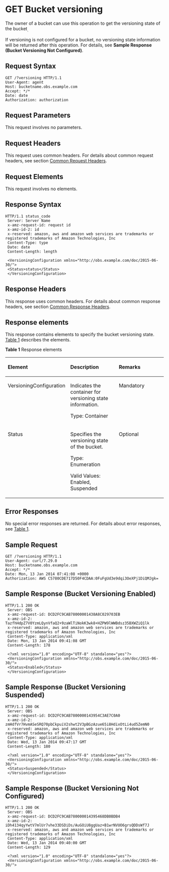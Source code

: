 # GET Bucket versioning<a name="EN-US_TOPIC_0125560345"></a>

The owner of a bucket can use this operation to get the versioning state of the bucket<sub>.</sub>

If versioning is not configured for a bucket, no versioning state information will be returned after this operation. For details, see  **Sample Response \(Bucket Versioning Not Configured\)**.

## Request Syntax<a name="section26289097"></a>

```
GET /?versioning HTTP/1.1 
User-Agent: agent
Host: bucketname.obs.example.com
Accept: */*
Date: date 
Authorization: authorization
```

## Request Parameters<a name="section35275281"></a>

This request involves no parameters.

## Request Headers<a name="section49042080"></a>

This request uses common headers. For details about common request headers, see section  [Common Request Headers](common-request-headers.md).

## Request Elements<a name="section38725542"></a>

This request involves no elements.

## Response Syntax<a name="section20853488"></a>

```
HTTP/1.1 status_code 
 Server: Server Name 
 x-amz-request-id: request id 
 x-amz-id-2: id 
 x-reserved: amazon, aws and amazon web services are trademarks or registered trademarks of Amazon Technologies, Inc 
 Content-Type: type 
 Date: date 
 Content-Length: length 

 <VersioningConfiguration xmlns="http://obs.example.com/doc/2015-06-30/"> 
 <Status>status</Status> 
 </VersioningConfiguration>
```

## Response Headers<a name="section53463670"></a>

This response uses common headers. For details about common response headers, see section  [Common Response Headers](common-response-headers.md).

## Response elements<a name="section11410990"></a>

This response contains elements to specify the bucket versioning state.  [Table 1](#table57299616)  describes the elements.

**Table  1**  Response elements

<a name="table57299616"></a>
<table><thead align="left"><tr id="row12098568"><th class="cellrowborder" valign="top" width="33.33333333333333%" id="mcps1.2.4.1.1"><p id="p40459966"><a name="p40459966"></a><a name="p40459966"></a>Element</p>
</th>
<th class="cellrowborder" valign="top" width="33.33333333333333%" id="mcps1.2.4.1.2"><p id="p56031820"><a name="p56031820"></a><a name="p56031820"></a>Description</p>
</th>
<th class="cellrowborder" valign="top" width="33.33333333333333%" id="mcps1.2.4.1.3"><p id="p42283611"><a name="p42283611"></a><a name="p42283611"></a>Remarks</p>
</th>
</tr>
</thead>
<tbody><tr id="row2420499"><td class="cellrowborder" valign="top" width="33.33333333333333%" headers="mcps1.2.4.1.1 "><p id="p61842715"><a name="p61842715"></a><a name="p61842715"></a>VersioningConfiguration</p>
</td>
<td class="cellrowborder" valign="top" width="33.33333333333333%" headers="mcps1.2.4.1.2 "><p id="p43203995"><a name="p43203995"></a><a name="p43203995"></a>Indicates the container for versioning state information.</p>
<p id="p53291640"><a name="p53291640"></a><a name="p53291640"></a>Type: Container</p>
</td>
<td class="cellrowborder" valign="top" width="33.33333333333333%" headers="mcps1.2.4.1.3 "><p id="p21655584"><a name="p21655584"></a><a name="p21655584"></a>Mandatory</p>
</td>
</tr>
<tr id="row60682533"><td class="cellrowborder" valign="top" width="33.33333333333333%" headers="mcps1.2.4.1.1 "><p id="p16338175"><a name="p16338175"></a><a name="p16338175"></a>Status</p>
</td>
<td class="cellrowborder" valign="top" width="33.33333333333333%" headers="mcps1.2.4.1.2 "><p id="p48323826"><a name="p48323826"></a><a name="p48323826"></a>Specifies the versioning state of the bucket.</p>
<p id="p32261252"><a name="p32261252"></a><a name="p32261252"></a>Type: Enumeration</p>
<p id="p21915813"><a name="p21915813"></a><a name="p21915813"></a>Valid Values: Enabled, Suspended</p>
</td>
<td class="cellrowborder" valign="top" width="33.33333333333333%" headers="mcps1.2.4.1.3 "><p id="p30350400"><a name="p30350400"></a><a name="p30350400"></a>Optional</p>
</td>
</tr>
</tbody>
</table>

## Error Responses<a name="section35590047"></a>

No special error responses are returned. For details about error responses, see  [Table 1](error-codes.md#table30733758).

## Sample Request<a name="section13517902"></a>

```
GET /?versioning HTTP/1.1
User-Agent: curl/7.29.0
Host: bucketname.obs.example.com
Accept: */*
Date: Mon, 13 Jan 2014 07:41:08 +0000 
Authorization: AWS C5780CDE717D50F4CDAA:0FuFgUd3e9dqi3OeXPj1DiQMJgk=
```

## Sample Response \(Bucket Versioning Enabled\)<a name="section54552261"></a>

```
HTTP/1.1 200 OK 
 Server: OBS 
 x-amz-request-id: DCD2FC9CAB78000001438A8C029703EB 
 x-amz-id-2: TazfhHdpZ7V0YzmLQynVfaQ2+9zaWlTiNokK3wk8+HZPW9lWWBdsz35BXWZiQ1lk 
 x-reserved: amazon, aws and amazon web services are trademarks or registered trademarks of Amazon Technologies, Inc 
 Content-Type: application/xml 
 Date: Mon, 13 Jan 2014 09:41:08 GMT 
 Content-Length: 178 

 <?xml version="1.0" encoding="UTF-8" standalone="yes"?> 
 <VersioningConfiguration xmlns="http://obs.example.com/doc/2015-06-30/"> 
 <Status>Enabled</Status> 
 </VersioningConfiguration>
```

## Sample Response \(Bucket Versioning Suspended\)<a name="section21208306"></a>

```
HTTP/1.1 200 OK 
 Server: OBS 
 x-amz-request-id: DCD2FC9CAB7800000143954C3AE7C0A0 
 x-amz-id-2: zmHdfVr7HvmASeSRQ70pbCkpuiV2shwt2V3pBGzAzue65i8HdixOtLi4ud5ZemN0 
 x-reserved: amazon, aws and amazon web services are trademarks or registered trademarks of Amazon Technologies, Inc 
 Content-Type: application/xml 
 Date: Wed, 13 Jan 2014 09:47:17 GMT 
 Content-Length: 180 

 <?xml version="1.0" encoding="UTF-8" standalone="yes"?> 
 <VersioningConfiguration xmlns="http://obs.example.com/doc/2015-06-30/"> 
 <Status>Suspended</Status> 
 </VersioningConfiguration>
```

## Sample Response \(Bucket Versioning Not Configured\)<a name="section26978383175228"></a>

```
HTTP/1.1 200 OK 
 Server: OBS 
 x-amz-request-id: DCD2FC9CAB780000014395468DB0BDB4 
 x-amz-id-2: iDh4134qyYwtV7mlUr7vhe33DSDiDs/AuGOiU8ggUaz+B1wrNVUO6grsQDDsWf7J 
 x-reserved: amazon, aws and amazon web services are trademarks or registered trademarks of Amazon Technologies, Inc 
 Content-Type: application/xml 
 Date: Wed, 13 Jan 2014 09:40:00 GMT 
 Content-Length: 129

 <?xml version="1.0" encoding="UTF-8" standalone="yes"?> 
 <VersioningConfiguration xmlns="http://obs.example.com/doc/2015-06-30/"> 
```

